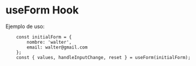 # useForm Hook

Ejemplo de uso:
```
    const initialForm = {
        nombre: 'walter',
        email: walter@gmail.com
    };
    const { values, handleInputChange, reset } = useForm(initialForm);
```
